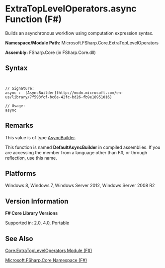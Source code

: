 # ExtraTopLevelOperators.async Function (F#)

Builds an asynchronous workflow using computation expression syntax.

**Namespace/Module Path:** Microsoft.FSharp.Core.ExtraTopLevelOperators

**Assembly:** FSharp.Core (in FSharp.Core.dll)


## Syntax


```


// Signature:
async :  [AsyncBuilder](http://msdn.microsoft.com/en-us/library/7f593fcf-bc6e-42fc-bd26-fb9e18951016)

// Usage:
async

```



## Remarks
This value is of type [AsyncBuilder](http://msdn.microsoft.com/en-us/library/7f593fcf-bc6e-42fc-bd26-fb9e18951016).

This function is named **DefaultAsyncBuilder** in compiled assemblies. If you are accessing the member from a language other than F#, or through reflection, use this name.


## Platforms
Windows 8, Windows 7, Windows Server 2012, Windows Server 2008 R2


## Version Information
**F# Core Library Versions**

Supported in: 2.0, 4.0, Portable




## See Also
[Core.ExtraTopLevelOperators Module &#40;F&#35;&#41;](Core.ExtraTopLevelOperators-Module-%5BFSharp%5D.md)

[Microsoft.FSharp.Core Namespace &#40;F&#35;&#41;](Microsoft.FSharp.Core-Namespace-%5BFSharp%5D.md)

